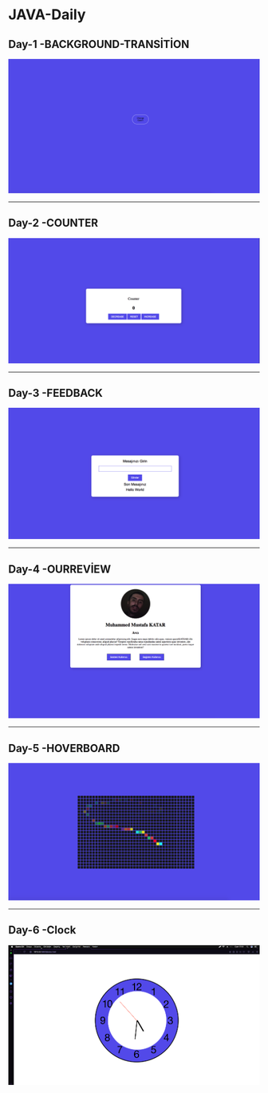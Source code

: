 # JAVA-Daily

## Day-1 -BACKGROUND-TRANSİTİON
![](/Day%201%20js-bgTransition/bg/bg-1.png)

---

## Day-2 -COUNTER
![](/Day%202%20js-counter/counter/counter-1.png)

---

## Day-3 -FEEDBACK
![](/Day%203%20js-feedback/feedback/feedback-1.png)

---

## Day-4 -OURREVİEW
![](/Day%204%20js-ourReviews/ourReview/OurReview-1.png)

---

## Day-5 -HOVERBOARD
![](/Day%205%20js-hoverboard/hoverboard/hoverboard-2.png)

---

## Day-6 -Clock
![](/Day%206%20js-Clock/Clock/clock-png.png)